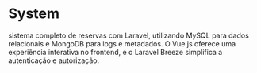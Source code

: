 # System
sistema completo de reservas com Laravel, utilizando MySQL para dados relacionais e MongoDB para logs e metadados. O Vue.js oferece uma experiência interativa no frontend, e o Laravel Breeze simplifica a autenticação e autorização.
